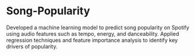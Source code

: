 # Song-Popularity
Developed a machine learning model to predict song popularity on Spotify using audio features such as tempo, energy, and danceability. Applied regression techniques and feature importance analysis to identify key drivers of popularity.
